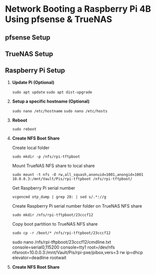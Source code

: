 # Network Booting a Raspberry Pi 4B Using pfsense & TrueNAS

## pfsense Setup

## TrueNAS Setup

## Raspberry Pi Setup

1. **Update Pi (Optional)**

    `sudo apt update`
    `sudo apt dist-upgrade`

2. **Setup a specific hostname (Optional)**

    `sudo nano /etc/hostname`
    `sudo nano /etc/hosts`

3. **Reboot**

    `sudo reboot`

4. **Create NFS Boot Share**

    Create local folder

    `sudo mkdir -p /nfs/rpi-tftpboot`

    Mount TrueNAS NFS share to local share

	`sudo mount -t nfs -O rw,all_squash,anonuid=1001,anongid=1001 10.0.0.3:/mnt/Vault/Pis/rpi-tftpboot /nfs/rpi-tftpboot/`

    Get Raspberry Pi serial number

	`vcgencmd otp_dump | grep 28: | sed s/.*://g`

    Create Raspberry Pi serial number folder on TrueNAS NFS share
	
	`sudo mkdir /nfs/rpi-tftpboot/23cccf12`

    Copy boot partition to TrueNAS NFS share

	`sudo cp -r /boot/* /nfs/rpi-tftpboot/23cccf12`

	sudo nano /nfs/rpi-tftpboot/23cccf12/cmdline.txt
		console=serial0,115200 console=tty1 root=/dev/nfs nfsroot=10.0.0.3:/mnt/Vault/Pis/rpi-pxe/pibox,vers=3 rw ip=dhcp elevator=deadline rootwait




5. **Create NFS Root Share**
